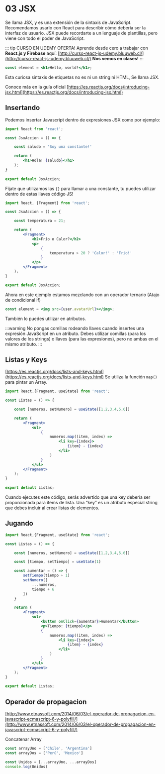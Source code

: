 # 03 JSX
Se llama JSX, y es una extensión de la sintaxis de JavaScript. Recomendamos usarlo con React para describir cómo debería ser la interfaz de usuario. JSX puede recordarte a un lenguaje de plantillas, pero viene con todo el poder de JavaScript.

::: tip CURSO EN UDEMY OFERTA!
Aprende desde cero a trabajar con <b>React.js y Firebase</b> aquí: [http://curso-react-js-udemy.bluuweb.cl/](http://curso-react-js-udemy.bluuweb.cl/)
<b>Nos vemos en clases!</b>
:::

```jsx
const element = <h1>Hello, world!</h1>;
```
Esta curiosa sintaxis de etiquetas no es ni un string ni HTML, Se llama JSX.

Conoce más en la guía oficial [https://es.reactjs.org/docs/introducing-jsx.html](https://es.reactjs.org/docs/introducing-jsx.html)

## Insertando
Podemos insertar Javascript dentro de expresiones JSX como por ejemplo:

```jsx
import React from 'react';

const JsxAccion = () => {

    const saludo = 'Soy una constante!'

    return (
        <h1>Hola! {saludo}</h1>
    );
}
 
export default JsxAccion;
```
Fíjate que utilizamos las `{}` para llamar a una constante, tu puedes utilizar dentro de estas llaves código JS!

```jsx
import React, {Fragment} from 'react';

const JsxAccion = () => {

    const temperatura = 21;

    return (
        <Fragment>
            <h2>Frío o Calor?</h2>
            <p>
                {
                    temperatura > 20 ? 'Calor!' : 'Frio!'
                }
            </p>
        </Fragment>
    );
}

export default JsxAccion;
```
Ahora en este ejemplo estamos mezclando con un operador ternario (Atajo de condicional if)

```jsx
const element = <img src={user.avatarUrl}></img>;
```
También lo puedes utilizar en atributos.

:::warning
No pongas comillas rodeando llaves cuando insertes una expresión JavaScript en un atributo. Debes utilizar comillas (para los valores de los strings) o llaves (para las expresiones), pero no ambas en el mismo atributo.
:::

## Listas y Keys
[https://es.reactjs.org/docs/lists-and-keys.html](https://es.reactjs.org/docs/lists-and-keys.html)
Se utiliza la función `map()` para pintar un Array.

```jsx
import React,{Fragment, useState} from 'react';

const Listas = () => {

    const [numeros, setNumero] = useState([1,2,3,4,5,6])

    return (
        <Fragment>
            <ul>
                {
                    numeros.map((item, index) => 
                        <li key={index}>
                            {item} - {index}
                        </li>
                    )
                }
            </ul>
        </Fragment>
    );
}
 
export default Listas;
```
Cuando ejecutes este código, serás advertido que una key debería ser proporcionada para ítems de lista. Una “key” es un atributo especial string que debes incluir al crear listas de elementos.

## Jugando
```jsx
import React,{Fragment, useState} from 'react';

const Listas = () => {

    const [numeros, setNumero] = useState([1,2,3,4,5,6])

    const [tiempo, setTiempo] = useState(1)

    const aumentar = () => {
        setTiempo(tiempo + 1)
        setNumero([
            ...numeros,
            tiempo + 6
        ])
    }

    return (
        <Fragment>
            <ul>
                <button onClick={aumentar}>Aumentar</button>
                <p>Tiempo: {tiempo}</p>
                {
                    numeros.map((item, index) => 
                        <li key={index}>
                            {item} - {index}
                        </li>
                    )
                }
            </ul>
        </Fragment>
    );
}
 
export default Listas;
```

## Operador de propagacion
[http://www.etnassoft.com/2014/06/03/el-operador-de-propagacion-en-javascript-ecmascript-6-y-polyfill/](http://www.etnassoft.com/2014/06/03/el-operador-de-propagacion-en-javascript-ecmascript-6-y-polyfill/)

Concatenar Array
```jsx
const arrayUno = ['Chile', 'Argentina']
const arrayDos = ['Perú', 'Mexico']

const Unidos = [...arrayUno, ...arrayDos]
console.log(Unidos)
```

